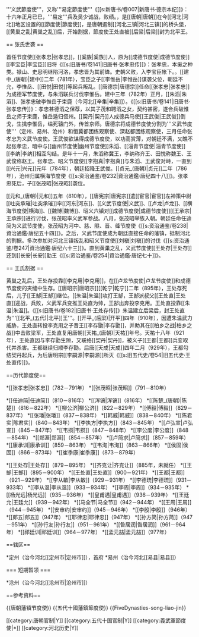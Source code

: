 '''义武節度使'''，又称'''易定節度使'''<ref>《[[s:新唐书/卷007|新唐书·德宗本纪]]》：十六年正月已巳，'''易定'''兵及吴少诚战，败绩。</ref>，是[[唐朝|唐朝]]在今[[河北|河北]]地区设置的[[節度使|節度使]]，是唐朝遏制[[河北三镇|河北三镇]]的桥头堡，[[黄巢之乱|黄巢之乱]]后，开始割据，節度使王处直被[[后梁|后梁]]封为北平王。

== 张氏世袭 ==

首任节度使[[张孝忠|张孝忠]]，[[奚族|奚族]]人，原为[[成德节度使|成德节度使]][[李宝臣|李宝臣]]旧将<ref>《[[s:旧唐书/卷141|旧唐书·张孝忠传]]》：张孝忠，本奚之种类。禄山、史思明继陷河洛，孝忠皆为其前锋。史朝义败，入李宝臣帐下。</ref>。[[建中_(唐朝)|建中]]二年（781年），宝臣之子[[李惟岳|李惟岳]]谋袭父位，朝廷不允，李惟岳、[[田悦|田悦]]等起兵叛乱。[[唐德宗|唐德宗]]任命[[张孝忠|张孝忠]]为成德军节度使，与朱滔联兵讨伐李惟岳。建中三年（782年）正月，[[朱滔|朱滔]]、张孝忠破李惟岳于束鹿（今河北[[辛集|辛集]]）。<ref>《[[s:旧唐书/卷141|旧唐书·张孝忠传]]》：孝忠甚德滔之保荐，以其子茂和聘滔之女，契约甚密，遂合兵破惟岳之师于束鹿，惟岳遁归恆州。</ref>[[契丹|契丹]]人成德兵马使[[王武俊|王武俊]]倒戈，生擒李惟岳，缢死辕门外，传首京师。唐德宗将成德节度使分割为'''义武节度使'''（定州、易州、沧州）和恒冀都团练观察使、深赵都团练观察使，三月任命张孝忠为义武节度使。王武俊欲谋得成德节度使，以功高赏薄，对朝廷不满，又瞧不起张孝忠，暗中与[[幽州节度使|幽州节度使]]朱滔、[[淄青节度使|淄青节度使]][[李纳|李纳]]相互勾结。是年十一月，朱滔称冀王，李纳称齐王、田悦称魏王、王武俊称赵王。张孝忠、昭义节度使[[李抱真|李抱真]]与朱滔、王武俊对峙，一直到[[兴元|兴元]]元年（784年），朝廷招降王武俊。[[贞元_(唐朝)|贞元]]二年（786年），沧州归属横海节度使<ref>《[[s:资治通鉴/卷232|資治通鑑·唐纪四十八]]》</ref>。张孝忠死后，子[[张茂昭|张茂昭]]袭位。

[[元和_(唐朝)|元和]]五年（810年），[[唐宪宗|唐宪宗]]遣[[宦官|宦官]]左神策中尉[[吐突承璀|吐突承璀]]率[[河东|河东]]、[[义武节度使|义武]]、[[卢龙|卢龙]]、[[横海节度使|横海]]、[[魏博|魏博]]、昭义六镇对[[成德节度使|成德节度使]][[王承宗|王承宗]]进行讨伐，张茂昭率义武军参战。八月，张茂昭举族入朝。朝廷任命任迪简为义武节度使，张茂昭为河中、慈、隰、晋、绛节度使<ref>《[[s:资治通鉴/卷238|資治通鑑·唐纪五十四]]》</ref>。之后，义武节度使成为朝廷直接任命的藩镇，抵制河北的割据。多次参加对河北三镇叛乱和昭义节度使[[刘稹|刘稹]]的讨伐<ref>《[[s:资治通鉴/卷247|資治通鑑·唐纪六十三]]》</ref>。直到黄巢之乱，义武节度使[[王处存|王处存]]还到[[长安|长安]]勤王<ref>《[[s:资治通鉴/卷254|資治通鑑·唐纪七十]]》</ref>。

== 王氏割据 ==

黄巢之乱后，王处存投靠[[李克用|李克用]]，在[[卢龙节度使|卢龙节度使]]和成德节度使的夹缝中生存。[[唐昭宗|唐昭宗]][[乾宁|乾宁]]二年（895年），王处存死后，儿子[[王郜|王郜]]继位。[[朱温|朱温]]攻打王郜，王郜派叔父[[王处直|王处直]]迎战，兵败，义武军兵变推王处直为帅，王郜出奔投李克用。王处直投靠[[朱温|朱温]]。<ref>《[[s:旧唐书/卷182|旧唐书·王处存传]]》</ref>朱温建立后梁后，封王处直为'''[[北平_(五代)|北平]]王'''。[[开平_(后梁)|开平]]四年（910年），因遭朱温武力威胁，王处直转投李克用之子晋王[[李存勖|李存勖]]，并助其在[[柏乡之战|柏乡之战]]中击败梁军，王处直复用唐朝[[天祐_(唐朝)|天祐]]年号。天祐十八年（921年），王处直因与李存勖生隙，又联络[[契丹|契丹]]，被义子[[王都|王都]]兵变取代并杀害。王都继续归顺李存勖。后唐[[天成|天成]]四年二月（929年），王都勾结契丹起兵，为后唐明宗[[李嗣源|李嗣源]]所灭<ref>《[[s:旧五代史/卷54|旧五代史·王处直传]]》</ref>。

==历代節度使==

*[[张孝忠|张孝忠]]（782－791年）
*[[张茂昭|张茂昭]]（791－810年）

*[[任迪简|任迪简]]（810－816年）
*[[浑镐|浑镐]]（816年）
*[[陈楚_(唐朝)|陈楚]]（816－822年）
*[[柳公济|柳公济]]（822－829年）
*[[傅毅|傅毅]]（829－837年）
*[[张璠|张璠]]（837－838年）
*[[韩威|韩威]]（838－840年）
*[[陈君实|陈君实]]（840－843年）
*[[李执方|李执方]]（843－845年）
*[[卢弘宣|卢弘宣]]（845－847年）
*[[韦损|韦损]]（847－848年）
*[[李公度|李公度]]（848－854年）
*[[郑涯|郑涯]]（854－857年）
*[[卢简求|卢简求]]（857－859年）
*[[康承训|康承训]]（859－863年）
*[[韦洵|韦洵]]（863－866年）
*[[侯固|侯固]]（866－873年）
*[[崔季康|崔季康]]（873－879年）

*[[王处存|王处存]]（879－895年）
*[[齐克让|齐克让]]（885年，未就任）
*[[王郜|王郜]]（895－900年）
*[[王处直|王处直]]（900－921年）
*[[王都|王都]]（921－929年）
*[[李从敏|李从敏]]（929－931年）
*[[李德珫|李德珫]]（931－933年）
*[[李从温|李从温]]（933－934年）
*[[李周|李周]]（934－935年）
*[[杨光远|杨光远]]（935－936年）
*[[皇甫遇|皇甫遇]]（936－939年）
*[[王廷允|王廷允]]（939－942年）
*[[马全节|马全节]]（942－944年）
*[[王周|王周]]（944－945年）
*[[安审约|安审约]]（945－946年）
*[[李殷|李殷]]（946年）
*[[郎五|郎五]]（947年）
*[[耶律忠|耶律忠]]（947年）
*[[孙方简|孙方简]]（947－951年）
*[[孙行友|孙行友]]（951－961年）
*[[昝居润|昝居润]]（961－964年）
*[[祁廷训|祁廷训]]（964－977年）
*[[孟元喆|孟元喆]]（977年）

==辖区==

*定州（治今河北[[定州市|定州市]]），首府
*易州（治今河北[[易县|易县]]）

=== 短期暂领 ===

*沧州（治今河北[[沧州市|沧州市]]）

==参考资料==

<div class="references-small">
<references />
</div>

{{唐朝藩镇节度使}}
{{五代十國藩鎮節度使}}
{{FiveDynasties-song-liao-jin}}

[[category:唐朝官制|Y]]
[[category:五代十国官制|Y]]
[[category:義武軍節度使|*]]
[[category:河北历史|Y]]